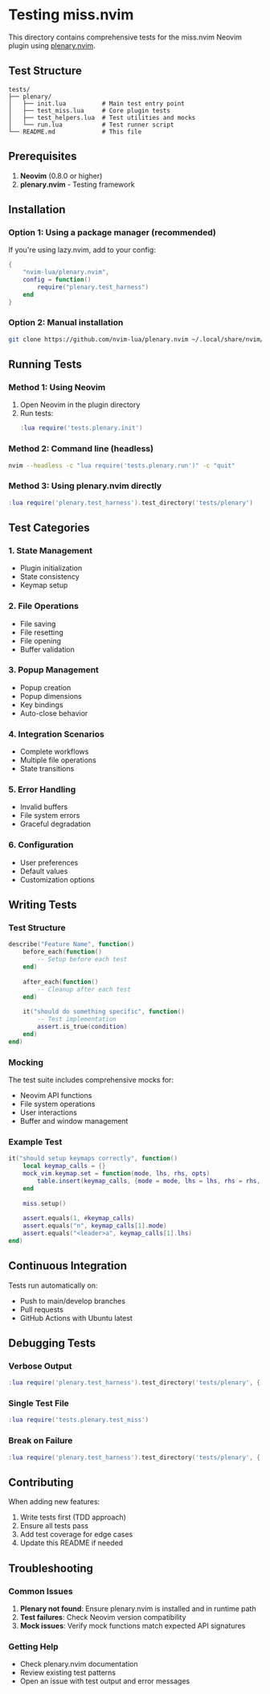 # Testing miss.nvim

This directory contains comprehensive tests for the miss.nvim Neovim plugin using [plenary.nvim](https://github.com/nvim-lua/plenary.nvim).

## Test Structure

```
tests/
├── plenary/
│   ├── init.lua          # Main test entry point
│   ├── test_miss.lua     # Core plugin tests
│   ├── test_helpers.lua  # Test utilities and mocks
│   └── run.lua           # Test runner script
└── README.md             # This file
```

## Prerequisites

1. **Neovim** (0.8.0 or higher)
2. **plenary.nvim** - Testing framework

## Installation

### Option 1: Using a package manager (recommended)

If you're using lazy.nvim, add to your config:

```lua
{
    "nvim-lua/plenary.nvim",
    config = function()
        require("plenary.test_harness")
    end
}
```

### Option 2: Manual installation

```bash
git clone https://github.com/nvim-lua/plenary.nvim ~/.local/share/nvim/site/pack/plenary/start/plenary.nvim
```

## Running Tests

### Method 1: Using Neovim

1. Open Neovim in the plugin directory
2. Run tests:
   ```lua
   :lua require('tests.plenary.init')
   ```

### Method 2: Command line (headless)

```bash
nvim --headless -c "lua require('tests.plenary.run')" -c "quit"
```

### Method 3: Using plenary.nvim directly

```lua
:lua require('plenary.test_harness').test_directory('tests/plenary')
```

## Test Categories

### 1. State Management
- Plugin initialization
- State consistency
- Keymap setup

### 2. File Operations
- File saving
- File resetting
- File opening
- Buffer validation

### 3. Popup Management
- Popup creation
- Popup dimensions
- Key bindings
- Auto-close behavior

### 4. Integration Scenarios
- Complete workflows
- Multiple file operations
- State transitions

### 5. Error Handling
- Invalid buffers
- File system errors
- Graceful degradation

### 6. Configuration
- User preferences
- Default values
- Customization options

## Writing Tests

### Test Structure

```lua
describe("Feature Name", function()
    before_each(function()
        -- Setup before each test
    end)
    
    after_each(function()
        -- Cleanup after each test
    end)
    
    it("should do something specific", function()
        -- Test implementation
        assert.is_true(condition)
    end)
end)
```

### Mocking

The test suite includes comprehensive mocks for:
- Neovim API functions
- File system operations
- User interactions
- Buffer and window management

### Example Test

```lua
it("should setup keymaps correctly", function()
    local keymap_calls = {}
    mock_vim.keymap.set = function(mode, lhs, rhs, opts)
        table.insert(keymap_calls, {mode = mode, lhs = lhs, rhs = rhs, opts = opts})
    end
    
    miss.setup()
    
    assert.equals(1, #keymap_calls)
    assert.equals("n", keymap_calls[1].mode)
    assert.equals("<leader>a", keymap_calls[1].lhs)
end)
```

## Continuous Integration

Tests run automatically on:
- Push to main/develop branches
- Pull requests
- GitHub Actions with Ubuntu latest

## Debugging Tests

### Verbose Output

```lua
:lua require('plenary.test_harness').test_directory('tests/plenary', { verbose = true })
```

### Single Test File

```lua
:lua require('tests.plenary.test_miss')
```

### Break on Failure

```lua
:lua require('plenary.test_harness').test_directory('tests/plenary', { stop_on_failure = true })
```

## Contributing

When adding new features:

1. Write tests first (TDD approach)
2. Ensure all tests pass
3. Add test coverage for edge cases
4. Update this README if needed

## Troubleshooting

### Common Issues

1. **Plenary not found**: Ensure plenary.nvim is installed and in runtime path
2. **Test failures**: Check Neovim version compatibility
3. **Mock issues**: Verify mock functions match expected API signatures

### Getting Help

- Check plenary.nvim documentation
- Review existing test patterns
- Open an issue with test output and error messages
